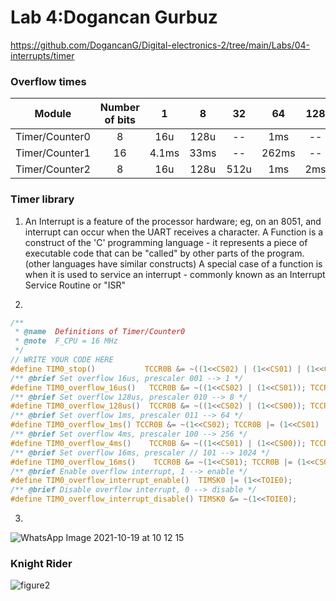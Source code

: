 # Lab 4:Dogancan Gurbuz

https://github.com/DogancanG/Digital-electronics-2/tree/main/Labs/04-interrupts/timer

### Overflow times
| **Module** | **Number of bits** | **1** | **8** | **32** | **64** | **128** | **256** | **1024** |
| :-: | :-: | :-: | :-: | :-: | :-: | :-: | :-: | :-: |
| Timer/Counter0 | 8  | 16u | 128u | -- | 1ms | -- |4.1ms |16ms |
| Timer/Counter1 | 16 |  4.1ms |  33ms | -- | 262ms | -- | 1.04s | 4.2s |
| Timer/Counter2 | 8  |  16u   |  128u  | 512u   | 1ms | 2ms  | 4.1ms | 16ms |

### Timer library

1. An Interrupt is a feature of the processor hardware; eg, on an 8051, and interrupt can occur when the UART receives a character.
A Function is a construct of the 'C' programming language - it represents a piece of executable code that can be "called" by other parts of the program.
(other languages have similar constructs)
A special case of a function is when it is used to service an interrupt - commonly known as an Interrupt Service Routine or "ISR"

2.
```c
/**
 * @name  Definitions of Timer/Counter0
 * @note  F_CPU = 16 MHz
 */
// WRITE YOUR CODE HERE
#define TIM0_stop()           TCCR0B &= ~((1<<CS02) | (1<<CS01) | (1<<CS00));
/** @brief Set overflow 16us, prescaler 001 --> 1 */
#define TIM0_overflow_16us()   TCCR0B &= ~((1<<CS02) | (1<<CS01)); TCCR0B |= (1<<CS00);
/** @brief Set overflow 128us, prescaler 010 --> 8 */
#define TIM0_overflow_128us()  TCCR0B &= ~((1<<CS02) | (1<<CS00)); TCCR0B |= (1<<CS01);
/** @brief Set overflow 1ms, prescaler 011 --> 64 */
#define TIM0_overflow_1ms() TCCR0B &= ~(1<<CS02); TCCR0B |= (1<<CS01) | (1<<CS00);
/** @brief Set overflow 4ms, prescaler 100 --> 256 */
#define TIM0_overflow_4ms()    TCCR0B &= ~((1<<CS01) | (1<<CS00)); TCCR0B |= (1<<CS02);
/** @brief Set overflow 16ms, prescaler // 101 --> 1024 */
#define TIM0_overflow_16ms()    TCCR0B &= ~(1<<CS01); TCCR0B |= (1<<CS02) | (1<<CS00);
/** @brief Enable overflow interrupt, 1 --> enable */
#define TIM0_overflow_interrupt_enable()  TIMSK0 |= (1<<TOIE0);
/** @brief Disable overflow interrupt, 0 --> disable */
#define TIM0_overflow_interrupt_disable() TIMSK0 &= ~(1<<TOIE0);
```
3.
![WhatsApp Image 2021-10-19 at 10 12 15](https://user-images.githubusercontent.com/91128817/137870066-0cbfb06b-4592-40e8-8a73-ec1322a1edc7.jpeg)


### Knight Rider
 
![figure2](https://user-images.githubusercontent.com/91128817/137791724-ff0d88e2-df9f-413f-a8a9-02225a812986.png)
